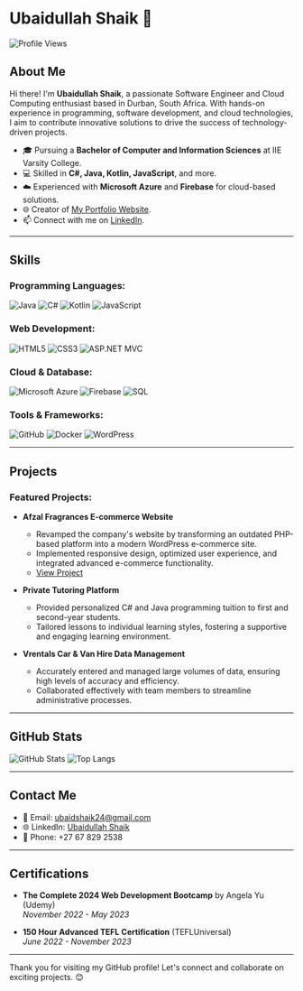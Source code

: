 # Ubaidullah Shaik 🚀

![Profile Views](https://komarev.com/ghpvc/?username=Ubaidullah-Shaik&style=flat-square&color=blue)

## About Me

Hi there! I'm **Ubaidullah Shaik**, a passionate Software Engineer and Cloud Computing enthusiast based in Durban, South Africa. With hands-on experience in programming, software development, and cloud technologies, I aim to contribute innovative solutions to drive the success of technology-driven projects.

- 🎓 Pursuing a **Bachelor of Computer and Information Sciences** at IIE Varsity College.
- 💻 Skilled in **C#, Java, Kotlin, JavaScript**, and more.
- ☁️ Experienced with **Microsoft Azure** and **Firebase** for cloud-based solutions.
- 🌐 Creator of [My Portfolio Website](https://ubaidullah-shaik.github.io/ubaidPortfolio/).
- 📫 Connect with me on [LinkedIn](https://www.linkedin.com/in/ubaidullah-shaik-600272247).

---

## Skills

### Programming Languages:
![Java](https://img.shields.io/badge/-Java-black?style=flat-square&logo=java)
![C#](https://img.shields.io/badge/-C%23-black?style=flat-square&logo=csharp)
![Kotlin](https://img.shields.io/badge/-Kotlin-black?style=flat-square&logo=kotlin)
![JavaScript](https://img.shields.io/badge/-JavaScript-yellow?style=flat-square&logo=javascript)

### Web Development:
![HTML5](https://img.shields.io/badge/-HTML5-E34F26?style=flat-square&logo=html5&logoColor=white)
![CSS3](https://img.shields.io/badge/-CSS3-1572B6?style=flat-square&logo=css3)
![ASP.NET MVC](https://img.shields.io/badge/-ASP.NET%20MVC-black?style=flat-square&logo=dotnet)

### Cloud & Database:
![Microsoft Azure](https://img.shields.io/badge/-Microsoft%20Azure-0089D6?style=flat-square&logo=microsoft-azure&logoColor=white)
![Firebase](https://img.shields.io/badge/-Firebase-FFCA28?style=flat-square&logo=firebase&logoColor=black)
![SQL](https://img.shields.io/badge/-SQL-4479A1?style=flat-square&logo=mysql)

### Tools & Frameworks:
![GitHub](https://img.shields.io/badge/-GitHub-181717?style=flat-square&logo=github)
![Docker](https://img.shields.io/badge/-Docker-2496ED?style=flat-square&logo=docker)
![WordPress](https://img.shields.io/badge/-WordPress-21759B?style=flat-square&logo=wordpress)

---

## Projects

### Featured Projects:
- **Afzal Fragrances E-commerce Website**
  - Revamped the company's website by transforming an outdated PHP-based platform into a modern WordPress e-commerce site.
  - Implemented responsive design, optimized user experience, and integrated advanced e-commerce functionality.
  - [View Project](https://www.afzalfragrances.co.za)

- **Private Tutoring Platform**
  - Provided personalized C# and Java programming tuition to first and second-year students.
  - Tailored lessons to individual learning styles, fostering a supportive and engaging learning environment.

- **Vrentals Car & Van Hire Data Management**
  - Accurately entered and managed large volumes of data, ensuring high levels of accuracy and efficiency.
  - Collaborated effectively with team members to streamline administrative processes.

---

## GitHub Stats

![GitHub Stats](https://github-readme-stats.vercel.app/api?username=Ubaidullah-Shaik&show_icons=true&theme=radical)
![Top Langs](https://github-readme-stats.vercel.app/api/top-langs/?username=Ubaidullah-Shaik&layout=compact&theme=radical)

---

## Contact Me

- 📧 Email: [ubaidshaik24@gmail.com](mailto:ubaidshaik24@gmail.com)
- 🌐 LinkedIn: [Ubaidullah Shaik](https://www.linkedin.com/in/ubaidullah-shaik-600272247)
- 📱 Phone: +27 67 829 2538

---

## Certifications

- **The Complete 2024 Web Development Bootcamp** by Angela Yu (Udemy)  
  *November 2022 - May 2023*

- **150 Hour Advanced TEFL Certification** (TEFLUniversal)  
  *June 2022 - November 2023*

---

Thank you for visiting my GitHub profile! Let's connect and collaborate on exciting projects. 😊

